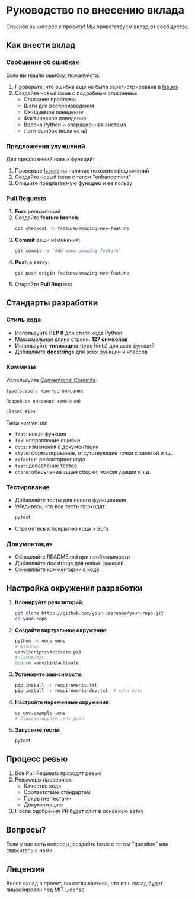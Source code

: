 # Руководство по внесению вклада

Спасибо за интерес к проекту! Мы приветствуем вклад от сообщества.

## Как внести вклад

### Сообщения об ошибках

Если вы нашли ошибку, пожалуйста:

1. Проверьте, что ошибка еще не была зарегистрирована в [Issues](https://github.com/your-username/your-repo/issues)
2. Создайте новый issue с подробным описанием:
   - Описание проблемы
   - Шаги для воспроизведения
   - Ожидаемое поведение
   - Фактическое поведение
   - Версия Python и операционная система
   - Логи ошибок (если есть)

### Предложения улучшений

Для предложений новых функций:

1. Проверьте [Issues](https://github.com/your-username/your-repo/issues) на наличие похожих предложений
2. Создайте новый issue с тегом "enhancement"
3. Опишите предлагаемую функцию и ее пользу

### Pull Requests

1. **Fork** репозиторий
2. Создайте **feature branch**:
   ```bash
   git checkout -b feature/amazing-new-feature
   ```
3. **Commit** ваши изменения:
   ```bash
   git commit -m 'Add some amazing feature'
   ```
4. **Push** в ветку:
   ```bash
   git push origin feature/amazing-new-feature
   ```
5. Откройте **Pull Request**

## Стандарты разработки

### Стиль кода

- Используйте **PEP 8** для стиля кода Python
- Максимальная длина строки: **127 символов**
- Используйте **типизацию** (type hints) для всех функций
- Добавляйте **docstrings** для всех функций и классов

### Коммиты

Используйте [Conventional Commits](https://www.conventionalcommits.org/):

```
type(scope): краткое описание

Подробное описание изменений

Closes #123
```

Типы коммитов:
- `feat`: новая функция
- `fix`: исправление ошибки
- `docs`: изменения в документации
- `style`: форматирование, отсутствующие точки с запятой и т.д.
- `refactor`: рефакторинг кода
- `test`: добавление тестов
- `chore`: обновление задач сборки, конфигурации и т.д.

### Тестирование

- Добавляйте тесты для нового функционала
- Убедитесь, что все тесты проходят:
  ```bash
  pytest
  ```
- Стремитесь к покрытию кода > 80%

### Документация

- Обновляйте README.md при необходимости
- Добавляйте docstrings для новых функций
- Обновляйте комментарии в коде

## Настройка окружения разработки

1. **Клонируйте репозиторий**:
   ```bash
   git clone https://github.com/your-username/your-repo.git
   cd your-repo
   ```

2. **Создайте виртуальное окружение**:
   ```bash
   python -m venv venv
   # Windows
   venv\Scripts\Activate.ps1
   # Linux/Mac
   source venv/bin/activate
   ```

3. **Установите зависимости**:
   ```bash
   pip install -r requirements.txt
   pip install -r requirements-dev.txt  # если есть
   ```

4. **Настройте переменные окружения**:
   ```bash
   cp env.example .env
   # Отредактируйте .env файл
   ```

5. **Запустите тесты**:
   ```bash
   pytest
   ```

## Процесс ревью

1. Все Pull Requests проходят ревью
2. Ревьюеры проверяют:
   - Качество кода
   - Соответствие стандартам
   - Покрытие тестами
   - Документацию
3. После одобрения PR будет слит в основную ветку

## Вопросы?

Если у вас есть вопросы, создайте issue с тегом "question" или свяжитесь с нами.

## Лицензия

Внося вклад в проект, вы соглашаетесь, что ваш вклад будет лицензирован под MIT License.
